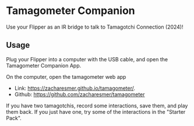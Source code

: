 # Tamagometer Companion
Use your Flipper as an IR bridge to talk to Tamagotchi Connection (2024)!

## Usage
Plug your Flipper into a computer with the USB cable, and open the Tamagometer Companion App.

On the computer, open the tamagometer web app 
- Link: https://zacharesmer.github.io/tamagometer/.
- Github: https://github.com/zacharesmer/tamagometer 

If you have two tamagotchis, record some interactions, save them, and play them back. If you just have one, try some of the interactions in the "Starter Pack".